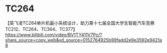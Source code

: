 # TC264

【英飞凌TC264单片机最小系统设计，助力第十七届全国大学生智能汽车竞赛 TC212、TC264、TC364、TC377】 https://www.bilibili.com/video/BV1TY411V7Pc/?share_source=copy_web&vd_source=0152764925b99fadd2e9e3592e9421a8

